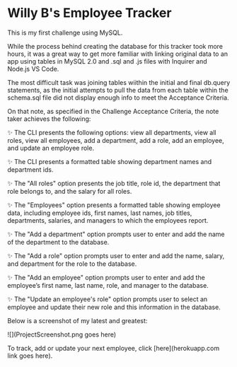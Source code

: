 # Willy B's Employee Tracker

This is my first challenge using MySQL.

While the process behind creating the database for this tracker took more hours, it was a great way to get more familiar with linking original data to an app using tables in MySQL 2.0 and .sql and .js files with Inquirer and Node.js VS Code.

The most difficult task was joining tables wiithin the initial and final db.query statements, as the initial attempts to pull the data from each table within the schema.sql file did not display enough info to meet the Acceptance Criteria.

On that note, as specified in the Challenge Acceptance Criteria, the note taker achieves the following:

✨ The CLI presents the following options: view all departments, view all roles, view all employees, add a department, add a role, add an employee, and update an employee role.

✨ The CLI presents a formatted table showing department names and department ids.

✨ The "All roles" option presents the job title, role id, the department that role belongs to, and the salary for all roles.

✨ The "Employees" option presents a formatted table showing employee data, including employee ids, first names, last names, job titles, departments, salaries, and managers to which the employees report.

✨ The "Add a department" option prompts user to enter and add the name of the department to the database.

✨ The "Add a role" option prompts user to enter and add the name, salary, and department for the role to the database.

✨ The "Add an employee" option prompts user to enter and add the employee’s first name, last name, role, and manager to the database.

✨ The "Update an employee's role" option prompts user to select an employee and update their new role and this information in the database.

Below is a screenshot of my latest and greatest:

![](ProjectScreenshot.png goes here)

To track, add or update your next employee, click [here](herokuapp.com link goes here).
